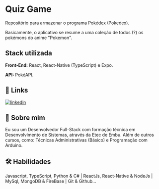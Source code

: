 
# Quiz Game

Repositório para armazenar o programa Pokédex (Pokedex).

Basicamente, o aplicativo se resume a uma coleção de todos (?) os pokémons do anime "Pokemon".

## Stack utilizada

**Front-End:** React, React-Native (TypeScript) e Expo.

**API:** PokéAPI.

## 🔗 Links
[![linkedin](https://img.shields.io/badge/linkedin-0A66C2?style=for-the-badge&logo=linkedin&logoColor=white)](https://www.linkedin.com/in/jhonnysantosvm/)

## 🚀 Sobre mim
Eu sou um Desenvolvedor Full-Stack com formação técnica em Desenvolvimento de Sistemas, através da Etec de Embu. Além de outros cursos, como: Técnicas Administrativas (Básico) e Programação com Arduino.

## 🛠 Habilidades
Javascript, TypeScript, Python & C# | ReactJs, React-Native & NodeJs | MySql, MongoDB & FireBase | Git & Github...
